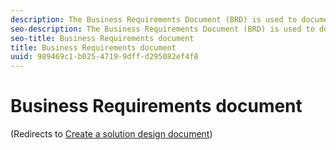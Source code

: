 ```yaml
---
description: The Business Requirements Document (BRD) is used to document the key business objectives and requirements.
seo-description: The Business Requirements Document (BRD) is used to document the key business objectives and requirements.
seo-title: Business Requirements document
title: Business Requirements document
uuid: 989469c1-b025-4719-9dff-d295082ef4f8
---
```


<!-- Redirect this page to ../prepare/solution-design.md -->

# Business Requirements document

(Redirects to [Create a solution design document](../prepare/solution-design.md))
